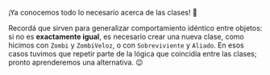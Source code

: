 ¡Ya conocemos todo lo necesario acerca de las clases! :tada: 

Recordá que sirven para generalizar comportamiento idéntico entre objetos: si no es **exactamente igual**, es necesario crear una nueva clase, como hicimos con `Zombi` y `ZombiVeloz`, o con `Sobreviviente` y `Aliado`. En esos casos tuvimos que repetir parte de la lógica que coincidía entre las clases; pronto aprenderemos una alternativa. :wink: 